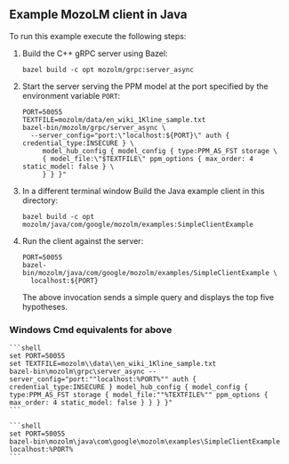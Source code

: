 ## Example MozoLM client in Java

To run this example execute the following steps:

1.  Build the C++ gRPC server using Bazel:

    ```shell
    bazel build -c opt mozolm/grpc:server_async
    ```

1.  Start the server serving the PPM model at the port specified by the
    environment variable `PORT`:

    ```shell
    PORT=50055
    TEXTFILE=mozolm/data/en_wiki_1Kline_sample.txt
    bazel-bin/mozolm/grpc/server_async \
      --server_config="port:\"localhost:${PORT}\" auth { credential_type:INSECURE } \
         model_hub_config { model_config { type:PPM_AS_FST storage \
         { model_file:\"$TEXTFILE\" ppm_options { max_order: 4 static_model: false } \
         } } }"
    ```

1.  In a different terminal window Build the Java example client in this directory:

    ```shell
    bazel build -c opt mozolm/java/com/google/mozolm/examples:SimpleClientExample
    ```

1.  Run the client against the server:

    ```shell
    PORT=50055
    bazel-bin/mozolm/java/com/google/mozolm/examples/SimpleClientExample \
      localhost:${PORT}
    ```

    The above invocation sends a simple query and displays the top five hypotheses.
    
### Windows Cmd equivalents for above

    ```shell
    set PORT=50055
    set TEXTFILE=mozolm\\data\\en_wiki_1Kline_sample.txt
    bazel-bin\mozolm\grpc\server_async --server_config="port:""localhost:%PORT%"" auth { credential_type:INSECURE } model_hub_config { model_config { type:PPM_AS_FST storage { model_file:""%TEXTFILE%"" ppm_options { max_order: 4 static_model: false } } } }"
    ```
    
    ```shell
    set PORT=50055    
    bazel-bin\mozolm\java\com\google\mozolm\examples\SimpleClientExample localhost:%PORT%
    ```
    
